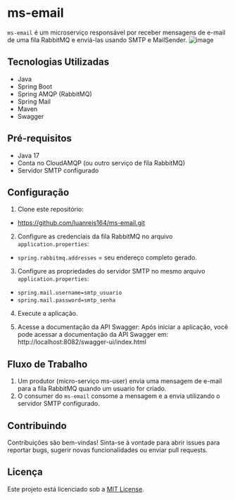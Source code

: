 ﻿# ms-email

`ms-email` é um microserviço responsável por receber mensagens de e-mail de uma fila RabbitMQ e enviá-las usando SMTP e MailSender.
![image](https://github.com/luanreis164/ms-email/assets/76753597/b1d134a8-0b54-490f-8dac-414d9927e229)

## Tecnologias Utilizadas

- Java
- Spring Boot
- Spring AMQP (RabbitMQ)
- Spring Mail
- Maven
- Swagger


## Pré-requisitos

- Java 17
- Conta no CloudAMQP (ou outro serviço de fila RabbitMQ)
- Servidor SMTP configurado

## Configuração

1. Clone este repositório:
  - https://github.com/luanreis164/ms-email.git

2. Configure as credenciais da fila RabbitMQ no arquivo `application.properties`:
 - `spring.rabbitmq.addresses` = seu endereço completo gerado.

3. Configure as propriedades do servidor SMTP no mesmo arquivo `application.properties`:
  - `spring.mail.username=smtp_usuario`
  - `spring.mail.password=smtp_senha`

4. Execute a aplicação.

5. Acesse a documentação da API Swagger:
   Após iniciar a aplicação, você pode acessar a documentação da API Swagger em:
   http://localhost:8082/swagger-ui/index.html
## Fluxo de Trabalho

1. Um produtor (micro-serviço ms-user) envia uma mensagem de e-mail para a fila RabbitMQ quando um usuario for criado.
2. O consumer do `ms-email` consome a mensagem e a envia utilizando o servidor SMTP configurado.

## Contribuindo

Contribuições são bem-vindas! Sinta-se à vontade para abrir issues para reportar bugs, sugerir novas funcionalidades ou enviar pull requests.

## Licença

Este projeto está licenciado sob a [MIT License](LICENSE).
